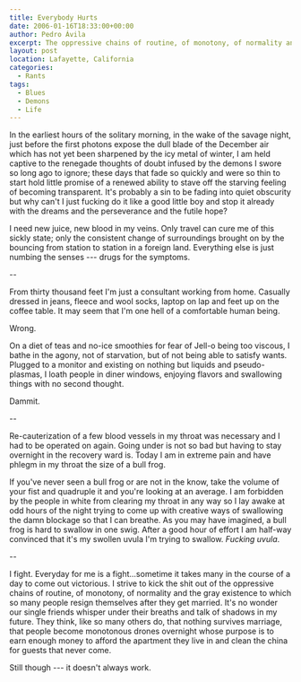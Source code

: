 ```yaml
---
title: Everybody Hurts
date: 2006-01-16T18:33:00+00:00
author: Pedro Ávila
excerpt: The oppressive chains of routine, of monotony, of normality and the gray existence to which so many people resign themselves after they get married.
layout: post
location: Lafayette, California
categories:
  - Rants
tags:
  - Blues
  - Demons
  - Life
---
```

In the earliest hours of the solitary morning, in the wake of the savage night, just before the first photons expose the dull blade of the December air which has not yet been sharpened by the icy metal of winter, I am held captive to the renegade thoughts of doubt infused by the demons I swore so long ago to ignore; these days that fade so quickly and were so thin to start hold little promise of a renewed ability to stave off the starving feeling of becoming transparent. It's probably a sin to be fading into quiet obscurity but why can't I just fucking do it like a good little boy and stop it already with the dreams and the perseverance and the futile hope?

I need new juice, new blood in my veins. Only travel can cure me of this sickly state; only the consistent change of surroundings brought on by the bouncing from station to station in a foreign land. Everything else is just numbing the senses --- drugs for the symptoms.

--

From thirty thousand feet I'm just a consultant working from home. Casually dressed in jeans, fleece and wool socks, laptop on lap and feet up on the coffee table. It may seem that I'm one hell of a comfortable human being.

Wrong.

On a diet of teas and no-ice smoothies for fear of Jell-o being too viscous, I bathe in the agony, not of starvation, but of not being able to satisfy wants. Plugged to a monitor and existing on nothing but liquids and pseudo-plasmas, I loath people in diner windows, enjoying flavors and swallowing things with no second thought.

Dammit.

--

Re-cauterization of a few blood vessels in my throat was necessary and I had to be operated on again. Going under is not so bad but having to stay overnight in the recovery ward is. Today I am in extreme pain and have phlegm in my throat the size of a bull frog.

If you've never seen a bull frog or are not in the know, take the volume of your fist and quadruple it and you're looking at an average. I am forbidden by the people in white from clearing my throat in any way so I lay awake at odd hours of the night trying to come up with creative ways of swallowing the damn blockage so that I can breathe. As you may have imagined, a bull frog is hard to swallow in one swig. After a good hour of effort I am half-way convinced that it's my swollen uvula I'm trying to swallow. _Fucking uvula_.

--

I fight. Everyday for me is a fight...sometime it takes many in the course of a day to come out victorious. I strive to kick the shit out of the oppressive chains of routine, of monotony, of normality and the gray existence to which so many people resign themselves after they get married. It's no wonder our single friends whisper under their breaths and talk of shadows in my future. They think, like so many others do, that nothing survives marriage, that people become monotonous drones overnight whose purpose is to earn enough money to afford the apartment they live in and clean the china for guests that never come.

Still though --- it doesn't always work.